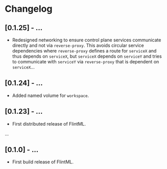 # Changelog

## [0.1.25] - ...
- Redesigned networking to ensure control plane services communicate directly and not via `reverse-proxy`. This avoids circular service dependencies where `reverse-proxy` defines a route for `serviceX` and thus depends on `serviceX`, but `serviceX` depends on `serviceY` and tries to communicate with `serviceY` via `reverse-proxy` that is dependent on `serviceX`...

## [0.1.24] - ...
- Added named volume for `workspace`.

## [0.1.23] - ...
- First distributed release of FlintML. 

...

## [0.1.0] - ...
- First build release of FlintML.
